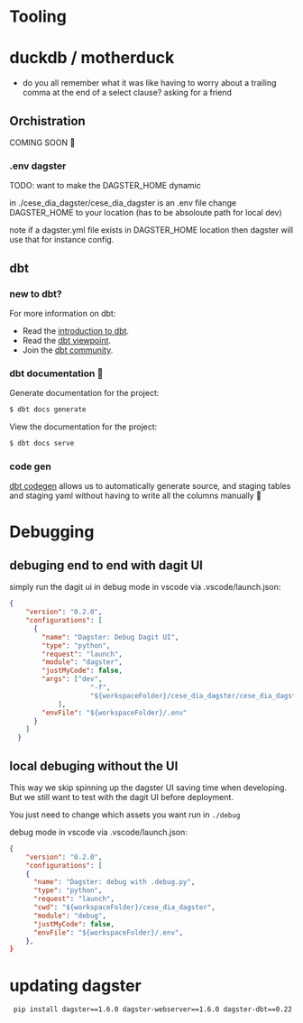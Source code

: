 # Tooling

# duckdb / motherduck

- do you all remember what it was like having to worry about a trailing comma at the end of a select clause? asking for a friend

## Orchistration

COMING SOON 🚧



### .env dagster

TODO: want to make the DAGSTER_HOME dynamic

in ./cese_dia_dagster/cese_dia_dagster is an .env file
change DAGSTER_HOME to your location (has to be absoloute path for local dev)


note if a dagster.yml file exists in DAGSTER_HOME location then dagster will use that for instance config.

## dbt 
### new to dbt?
For more information on dbt:
- Read the [introduction to dbt](https://docs.getdbt.com/docs/introduction).
- Read the [dbt viewpoint](https://docs.getdbt.com/docs/about/viewpoint).
- Join the [dbt community](http://community.getdbt.com/).

### dbt documentation 📃

Generate documentation for the project:
```bash
$ dbt docs generate
```

View the documentation for the project:
```bash
$ dbt docs serve
```

### code gen

[dbt codegen](https://github.com/dbt-labs/dbt-codegen) allows us to automatically generate source, and staging tables and staging yaml without having to write all the columns manually 🚀


# Debugging


## debuging end to end with dagit UI
simply run the dagit ui in debug mode in vscode via .vscode/launch.json:

```json
{
    "version": "0.2.0",
    "configurations": [
      {
        "name": "Dagster: Debug Dagit UI",
        "type": "python",
        "request": "launch",
        "module": "dagster",
        "justMyCode": false,
        "args": ["dev",
                    "-f",
                    "${workspaceFolder}/cese_dia_dagster/cese_dia_dagster/definitions_example_delta_azure.py"
            ],
        "envFile": "${workspaceFolder}/.env"
      }
    ]
  }
```

## local debuging without the UI

This way we skip spinning up the dagster UI saving time when developing. But we still want to test with the dagit UI before deployment.

You just need to change which assets you want run in `./debug`

debug mode in vscode via .vscode/launch.json:

```json
{
    "version": "0.2.0",
    "configurations": [
    {
      "name": "Dagster: debug with .debug.py",
      "type": "python",
      "request": "launch",
      "cwd": "${workspaceFolder}/cese_dia_dagster",
      "module": "debug",
      "justMyCode": false,
      "envFile": "${workspaceFolder}/.env",
    },
}
```


# updating dagster

```bash
 pip install dagster==1.6.0 dagster-webserver==1.6.0 dagster-dbt==0.22.0 dagster-duckdb==0.22.0 dagster-duckdb-pyspark==0.22.0 dagster-duckdb-pandas==0.22.0 dagster-deltalake-pandas==0.22.0 dagster-aws==0.22.0
 ```



